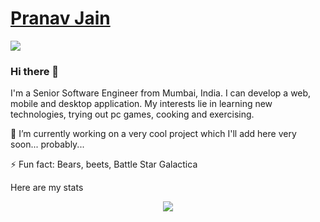 # [Pranav Jain](https://pranavj1001.github.io/)

<img src="background.gif">

### Hi there 👋

I'm a Senior Software Engineer from Mumbai, India. I can develop a web, mobile and desktop application. My interests lie in learning new technologies, trying out pc games, cooking and exercising.

🔭 I’m currently working on a very cool project which I'll add here very soon... probably...

⚡ Fun fact: Bears, beets, Battle Star Galactica

Here are my stats

<p align="center">
<img src="https://github-readme-stats.vercel.app/api?username=pranavj1001&count_private=true&show_icons=true">
</p>

<!--
**pranavj1001/pranavj1001** is a ✨ _special_ ✨ repository because its `README.md` (this file) appears on your GitHub profile.

Here are some ideas to get you started:

- 🔭 I’m currently working on ...
- 🌱 I’m currently learning ...
- 👯 I’m looking to collaborate on ...
- 🤔 I’m looking for help with ...
- 💬 Ask me about ...
- 📫 How to reach me: ...
- 😄 Pronouns: ...
- ⚡ Fun fact: ...
-->

